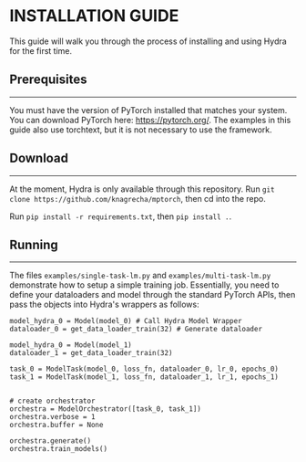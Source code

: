 # INSTALLATION GUIDE

This guide will walk you through the process of installing and using Hydra for the first time.

## Prerequisites
---

You must have the version of PyTorch installed that matches your system. You can download PyTorch here: https://pytorch.org/. The examples in this guide also use torchtext, but it is not necessary to use the framework.

## Download
---

At the moment, Hydra is only available through this repository. Run `git clone https://github.com/knagrecha/mptorch`, then cd into the repo. 

Run `pip install -r requirements.txt`, then `pip install .`.

## Running
---

The files `examples/single-task-lm.py` and `examples/multi-task-lm.py` demonstrate how to setup a simple training job. Essentially, you need to define your dataloaders and model through the standard PyTorch APIs, then pass the objects into Hydra's wrappers as follows:

    model_hydra_0 = Model(model_0) # Call Hydra Model Wrapper
    dataloader_0 = get_data_loader_train(32) # Generate dataloader
    
    model_hydra_0 = Model(model_1)
    dataloader_1 = get_data_loader_train(32)
    
    task_0 = ModelTask(model_0, loss_fn, dataloader_0, lr_0, epochs_0)
    task_1 = ModelTask(model_1, loss_fn, dataloader_1, lr_1, epochs_1)


    # create orchestrator
    orchestra = ModelOrchestrator([task_0, task_1])
    orchestra.verbose = 1
    orchestra.buffer = None

    orchestra.generate()
    orchestra.train_models()


